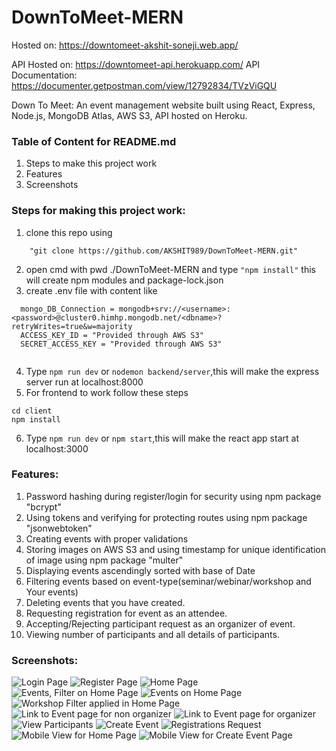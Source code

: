 # DownToMeet-MERN
Hosted on: https://downtomeet-akshit-soneji.web.app/

API Hosted on: https://downtomeet-api.herokuapp.com/
API Documentation: https://documenter.getpostman.com/view/12792834/TVzViGQU

Down To Meet: An event management website built using React, Express, Node.js, MongoDB Atlas, AWS S3, API hosted on Heroku.
### Table of Content for README.md
1) Steps to make this project work
2) Features
3) Screenshots


### Steps for making this project work:
1) clone this repo using 
```
    "git clone https://github.com/AKSHIT989/DownToMeet-MERN.git"
```
2) open cmd with pwd ./DownToMeet-MERN and type 
```"npm install"``` this will create npm  modules and package-lock.json
3) create .env file with content like<br>
```
  mongo_DB_Connection = mongodb+srv://<username>:<password>@cluster0.himhp.mongodb.net/<dbname>?retryWrites=true&w=majority
  ACCESS_KEY_ID = "Provided through AWS S3"
  SECRET_ACCESS_KEY = "Provided through AWS S3"
  
```
4) Type ```npm run dev``` or ```nodemon backend/server```,this will make the express server run at localhost:8000
5) For frontend to work follow these steps
```
cd client
npm install
``` 
6) Type ```npm run dev``` or ```npm start```,this will make the react app start at localhost:3000

### Features:
1) Password hashing during register/login for security using npm package "bcrypt"
2) Using tokens and verifying for protecting routes using npm package "jsonwebtoken"
3) Creating events with proper validations
4) Storing images on AWS S3 and using timestamp for unique identification of image using npm package "multer"
5) Displaying events ascendingly sorted with base of Date
6) Filtering events based on event-type(seminar/webinar/workshop and Your events)
7) Deleting events that you have created.
8) Requesting registration for event as an attendee.
9) Accepting/Rejecting participant request as an organizer of event.
10) Viewing number of participants and all details of participants.


### Screenshots:
![Login Page](https://github.com/AKSHIT989/DownToMeet-MERN/blob/master//client/src/assets/Screenshots/ss1.jpg?raw=true)
![Register Page](https://github.com/AKSHIT989/DownToMeet-MERN/blob/master//client/src/assets/Screenshots/ss2.jpg?raw=true)
![Home Page](https://github.com/AKSHIT989/DownToMeet-MERN/blob/master//client/src/assets/Screenshots/ss3.jpg?raw=true)
![Events, Filter on Home Page](https://github.com/AKSHIT989/DownToMeet-MERN/blob/master//client/src/assets/Screenshots/ss4.jpg?raw=true)
![Events on Home Page](https://github.com/AKSHIT989/DownToMeet-MERN/blob/master//client/src/assets/Screenshots/ss5.jpg?raw=true)
![Workshop Filter applied in Home Page](https://github.com/AKSHIT989/DownToMeet-MERN/blob/master//client/src/assets/Screenshots/ss6.jpg?raw=true)
![Link to Event page for non organizer](https://github.com/AKSHIT989/DownToMeet-MERN/blob/master//client/src/assets/Screenshots/ss7.jpg?raw=true)
![Link to Event page for organizer](https://github.com/AKSHIT989/DownToMeet-MERN/blob/master//client/src/assets/Screenshots/ss8.jpg?raw=true)
![View Participants](https://github.com/AKSHIT989/DownToMeet-MERN/blob/master//client/src/assets/Screenshots/ss9.jpg?raw=true)
![Create Event](https://github.com/AKSHIT989/DownToMeet-MERN/blob/master//client/src/assets/Screenshots/ss10.jpg?raw=true)
![Registrations Request](https://github.com/AKSHIT989/DownToMeet-MERN/blob/master//client/src/assets/Screenshots/ss11.jpg?raw=true)
![Mobile View for Home Page](https://github.com/AKSHIT989/DownToMeet-MERN/blob/master//client/src/assets/Screenshots/ss12.jpg?raw=true)
![Mobile View for Create Event Page](https://github.com/AKSHIT989/DownToMeet-MERN/blob/master//client/src/assets/Screenshots/ss13.jpg?raw=true)
